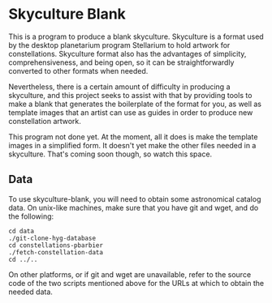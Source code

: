 
# Skyculture Blank

This is a program to produce a blank skyculture.  Skyculture is a format
used by the desktop planetarium program Stellarium to hold artwork for
constellations.  Skyculture format also has the advantages of simplicity,
comprehensiveness, and being open, so it can be straightforwardly
converted to other formats when needed.

Nevertheless, there is a certain amount of difficulty in producing a
skyculture, and this project seeks to assist with that by providing tools
to make a blank that generates the boilerplate of the format for you, as
well as template images that an artist can use as guides in order to
produce new constellation artwork.

This program not done yet.  At the moment, all it does is make the
template images in a simplified form.  It doesn't yet make the other files
needed in a skyculture.  That's coming soon though, so watch this space.

## Data

To use skyculture-blank, you will need to obtain some astronomical catalog
data.  On unix-like machines, make sure that you have git and wget, and do
the following:

    cd data
    ./git-clone-hyg-database
    cd constellations-pbarbier
    ./fetch-constellation-data
    cd ../..

On other platforms, or if git and wget are unavailable, refer to the
source code of the two scripts mentioned above for the URLs at which to
obtain the needed data.

